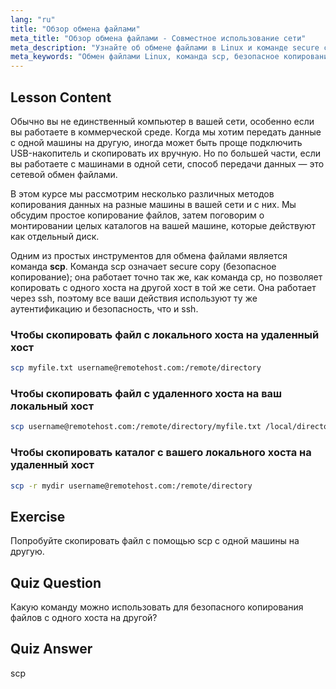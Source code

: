 ```yaml
---
lang: "ru"
title: "Обзор обмена файлами"
meta_title: "Обзор обмена файлами - Совместное использование сети"
meta_description: "Узнайте об обмене файлами в Linux и команде secure copy (scp). Передавайте файлы между хостами в вашей сети. Начните с этого руководства для начинающих!"
meta_keywords: "Обмен файлами Linux, команда scp, безопасное копирование, передача файлов по сети, учебник Linux, Linux для начинающих, руководство по Linux"
---
```


## Lesson Content

Обычно вы не единственный компьютер в вашей сети, особенно если вы работаете в коммерческой среде. Когда мы хотим передать данные с одной машины на другую, иногда может быть проще подключить USB-накопитель и скопировать их вручную. Но по большей части, если вы работаете с машинами в одной сети, способ передачи данных — это сетевой обмен файлами.

В этом курсе мы рассмотрим несколько различных методов копирования данных на разные машины в вашей сети и с них. Мы обсудим простое копирование файлов, затем поговорим о монтировании целых каталогов на вашей машине, которые действуют как отдельный диск.

Одним из простых инструментов для обмена файлами является команда **scp**. Команда scp означает secure copy (безопасное копирование); она работает точно так же, как команда cp, но позволяет копировать с одного хоста на другой хост в той же сети. Она работает через ssh, поэтому все ваши действия используют ту же аутентификацию и безопасность, что и ssh.

### Чтобы скопировать файл с локального хоста на удаленный хост

```bash
scp myfile.txt username@remotehost.com:/remote/directory
```

### Чтобы скопировать файл с удаленного хоста на ваш локальный хост

```bash
scp username@remotehost.com:/remote/directory/myfile.txt /local/directory
```

### Чтобы скопировать каталог с вашего локального хоста на удаленный хост

```bash
scp -r mydir username@remotehost.com:/remote/directory
```

## Exercise

Попробуйте скопировать файл с помощью scp с одной машины на другую.

## Quiz Question

Какую команду можно использовать для безопасного копирования файлов с одного хоста на другой?

## Quiz Answer

scp
